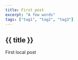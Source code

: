 ```yaml
---
title: First post
excerpt: "A few words"
tags: ["tag1", "tag2", "tag3"]
---
```


<h2>{{ title }}</h2>

First local post